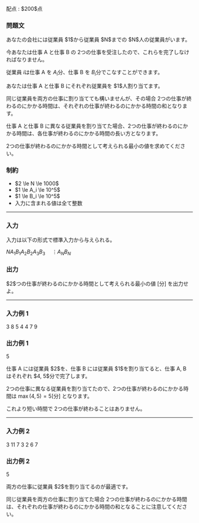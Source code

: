 
<div>

<span>

<span>

<p>
配点 : $200$点
</p>

<div>

<section>

### **問題文**

<p>
あなたの会社には従業員 $1$から従業員 $N$までの $N$人の従業員がいます。

今あなたは仕事 A と仕事 B の $2$つの仕事を受注したので、これらを完了しなければなりません。

従業員 $i$は仕事 A を $A_i$分、仕事 B を $B_i$分でこなすことができます。  
</p>

<p>
あなたは仕事 A と仕事 B にそれぞれ従業員を $1$人割り当てます。

同じ従業員を両方の仕事に割り当てても構いませんが、その場合 $2$つの仕事が終わるのにかかる時間は、それぞれの仕事が終わるのにかかる時間の和となります。

仕事 A と仕事 B に異なる従業員を割り当てた場合、$2$つの仕事が終わるのにかかる時間は、各仕事が終わるのにかかる時間の長い方となります。

$2$つの仕事が終わるのにかかる時間として考えられる最小の値を求めてください。  
</p>

</section>

</div>

<div>

<section>

### **制約**

<ul>

<li>
$2 \le N \le 1000$
</li>

<li>
$1 \le A_i \le 10^5$
</li>

<li>
$1 \le B_i \le 10^5$
</li>

<li>
入力に含まれる値は全て整数
</li>

</ul>

</section>

</div>

---

<div>

<div>

<section>

### **入力**

<p>
入力は以下の形式で標準入力から与えられる。
</p>

<div>

$N$$A_1$$B_1$$A_2$$B_2$$A_3$$B_3$$\hspace{15pt} \vdots$$A_N$$B_N$
</div>

</section>

</div>

<div>

<section>

### **出力**

<p>
$2$つの仕事が終わるのにかかる時間として考えられる最小の値 [分] を出力せよ。  
</p>

</section>

</div>

</div>

---

<div>

<section>

### **入力例 1**

<div>

3
8 5
4 4
7 9

</div>

</section>

</div>

<div>

<section>

### **出力例 1**

<div>

5

</div>

<p>
仕事 A には従業員 $2$を、仕事 B には従業員 $1$を割り当てると、仕事 A, B はそれぞれ $4, 5$分で完了します。

$2$つの仕事に異なる従業員を割り当てたので、$2$つの仕事が終わるのにかかる時間は $\max(4, 5) = 5$[分] となります。

これより短い時間で $2$つの仕事が終わることはありません。  
</p>

</section>

</div>

---

<div>

<section>

### **入力例 2**

<div>

3
11 7
3 2
6 7

</div>

</section>

</div>

<div>

<section>

### **出力例 2**

<div>

5

</div>

<p>
両方の仕事に従業員 $2$を割り当てるのが最適です。

同じ従業員を両方の仕事に割り当てた場合 $2$つの仕事が終わるのにかかる時間は、それぞれの仕事が終わるのにかかる時間の和となることに注意してください。  
</p>

</section>

</div>

</span>

</span>

</div>

